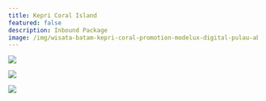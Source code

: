 ```yaml
---
title: Kepri Coral Island
featured: false
description: Inbound Package
image: /img/wisata-batam-kepri-coral-promotion-modelux-digital-pulau-abang-01.jpg
---
```

![](/img/kepri-coral-reosrt-batam-8-.jpg)

![](/img/kepri-coral-marine-attraction-in-batam-pengalap-island-04-081210999347.jpg)

![](/img/whatsapp-image-2018-10-22-at-22-54-14.jpeg)
